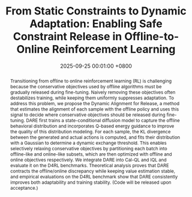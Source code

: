 ---
title:          "From Static Constraints to Dynamic Adaptation: Enabling Safe Constraint Release in Offline-to-Online Reinforcement Learning"
date:           2025-09-25 00:01:00 +0800
selected:       false
pub_pre:        "Submitted to "
pub:            "ICLR '26: International Conference on Learning Representations"
# pub_date:       "2025"
abstract: >-
  Transitioning from offline to online reinforcement learning (RL) is challenging because the conservative objectives used by offline algorithms must be gradually released during fine-tuning. Naively removing these objectives often destabilizes training, while keeping them uniformly suppresses adaptation. To address this problem, we propose the Dynamic Alignment for Release, a method that estimates the alignment of each sample with the offline policy and uses this signal to decide where conservative objectives should be released during fine-tuning. DARE first trains a state-conditional diffusion model to capture the offline behavioral distribution and incorporates Q-based energy guidance to improve the quality of this distribution modeling. For each sample, the KL divergence between the generated and actual actions is computed, and fits their distribution with a Gaussian to determine a dynamic exchange threshold. This enables selectively relaxing conservative objectives by partitioning each batch into offline-like and online-like subsets, which are then optimized with offline and online objectives respectively. We integrate DARE into Cal-QL and IQL and evaluate it on the D4RL benchmarks. Theoretical analysis proves that DARE contracts the offline/online discrepancy while keeping value estimation stable, and empirical evaluations on the D4RL benchmark show that DARE consistently improves both adaptability and training stability. (Code will be released upon acceptance.)
cover:          /assets/images/covers/2026ICLR.jpg
# authors:
# - <strong>Hansong Zhou</strong>
# - Jingjing Fu
# - Yukun Yuan
# - Linke Guo
# - Xiaonan Zhang
# links:
#   Paper: https://ieeexplore.ieee.org/abstract/document/11044586
---